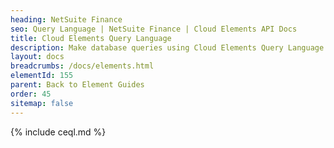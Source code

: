 ```yaml
---
heading: NetSuite Finance
seo: Query Language | NetSuite Finance | Cloud Elements API Docs
title: Cloud Elements Query Language
description: Make database queries using Cloud Elements Query Language.
layout: docs
breadcrumbs: /docs/elements.html
elementId: 155
parent: Back to Element Guides
order: 45
sitemap: false
---
```


{% include ceql.md %}
